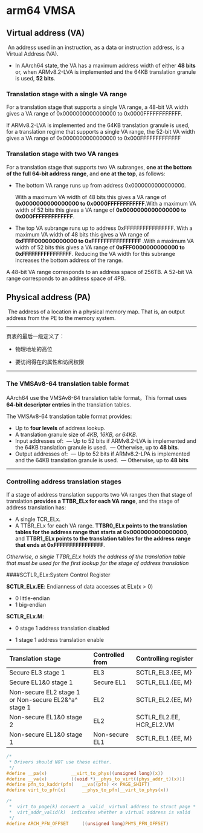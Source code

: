# arm64 VMSA

## Virtual address (VA)

​	An address used in an instruction, as a data or instruction address, is a Virtual Address (VA).
- In AArch64 state, the VA has a maximum address width of either **48 bits** or, when ARMv8.2-LVA is implemented and the 64KB translation granule is used, **52 bits**.


### Translation stage with a single VA range
For a translation stage that supports a single VA range, a 48-bit VA 	width gives a VA range of 0x0000000000000000 to 0x0000FFFFFFFFFFFF.

If ARMv8.2-LVA is implemented and the 64KB translation granule is used, for a translation regime that supports a single VA range, the 52-bit VA width gives a VA range of 0x0000000000000000 to 0x000FFFFFFFFFFFFF

### Translation stage with two VA ranges

For a translation stage that supports two VA subranges, **one at the bottom of the full 64-bit address range**, and **one at the top**, as follows:

- The bottom VA range runs up from address 0x0000000000000000.

  With a maximum VA width of 48 bits this gives a VA range of **0x0000000000000000 to 0x0000FFFFFFFFFFFF**.With a maximum VA width of 52 bits this gives a VA range of 	**0x0000000000000000 to 0x000FFFFFFFFFFFFF**.

- The top VA subrange runs up to address 0xFFFFFFFFFFFFFFFF.
  With a maximum VA width of 48 bits this gives a VA range of **0xFFFF000000000000 to 0xFFFFFFFFFFFFFFFF** .With a maximum VA width of 52 bits this gives a VA range of **0xFFF0000000000000 to 0xFFFFFFFFFFFFFFFF**. Reducing the VA width for this subrange increases the bottom address of the range.

A 48-bit VA range corresponds to an address space of 256TB. A 52-bit VA range corresponds to an address space of 4PB.

## Physical address (PA)

​	The address of a location in a physical memory map. That is, an output address from the PE to the
memory system.

***

页表的最后一级定义了：

- 物理地址的高位

- 要访问得在的属性和访问权限

***

### The VMSAv8-64 translation table format

AArch64 use the VMSAv8-64 translation table format。This format uses **64-bit descriptor entries** in the translation tables.

The VMSAv8-64 translation table format provides:

- Up to **four levels** of address lookup.
- A translation granule size of *4KB, 16KB, or 64KB*.
- Input addresses of:
  ​	— Up to 52 bits if ARMv8.2-LVA is implemented and the 64KB translation granule is used.
  ​	— Otherwise, up to **48 bits**.
- Output addresses of:
  ​	— Up to 52 bits if ARMv8.2-LPA is implemented and the 64KB translation granule is used.
  ​	— Otherwise, up to **48 bits**
***
### Controlling address translation stages

If a stage of address translation supports two VA ranges then that stage of translation **provides a TTBR_ELx for each VA range**, and the stage of address translation has:

 - A single TCR_ELx.
 - A TTBR_ELx for each VA range. **TTBR0_ELx points to the translation tables for the address range that starts at 0x0000000000000000**, and **TTBR1_ELx points to the translation tables for the address range that ends at 0xFFFFFFFFFFFFFFFF**.

*Otherwise, a single TTBR_ELx holds the address of the translation table that must be used for the first lookup for the stage of address translation*

####SCTLR_ELx:System Control Register

**SCTLR_ELx.EE**: Endianness of data accesses at ELx(x > 0)

- 0              little-endian
- 1              big-endian


**SCTLR_ELx.M**:

- 0              stage 1 address translation disabled

- 1              stage 1 address translation enable


| Translation stage                        | Controlled from | Controlling register     |
| :--------------------------------------- | :-------------- | :----------------------- |
| Secure EL3 stage 1                       | EL3             | SCTLR_EL3.{EE, M}        |
| Secure EL1&0 stage 1                     | Secure EL1      | SCTLR_EL1.{EE, M}        |
| Non-secure EL2 stage 1 or Non-secure EL2&^a^ stage 1 | EL2             | SCTLR_EL2.{EE, M}        |
| Non-secure EL1&0 stage 2                 | EL2             | SCTLR_EL2.EE, HCR_EL2.VM |
| Non-secure EL1&0 stage 1                 | Non-secure EL1  | SCTLR_EL1.{EE, M}        |



```c
/*
 * Drivers should NOT use these either.
 */
#define __pa(x)			__virt_to_phys((unsigned long)(x))
#define __va(x)			((void *)__phys_to_virt((phys_addr_t)(x)))
#define pfn_to_kaddr(pfn)	__va((pfn) << PAGE_SHIFT)
#define virt_to_pfn(x)      __phys_to_pfn(__virt_to_phys(x))

/*
 *  virt_to_page(k)	convert a _valid_ virtual address to struct page *
 *  virt_addr_valid(k)	indicates whether a virtual address is valid
 */
#define ARCH_PFN_OFFSET		((unsigned long)PHYS_PFN_OFFSET)
```

